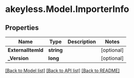 # akeyless.Model.ImporterInfo

## Properties

Name | Type | Description | Notes
------------ | ------------- | ------------- | -------------
**ExternalItemId** | **string** |  | [optional] 
**_Version** | **long** |  | [optional] 

[[Back to Model list]](../README.md#documentation-for-models) [[Back to API list]](../README.md#documentation-for-api-endpoints) [[Back to README]](../README.md)

